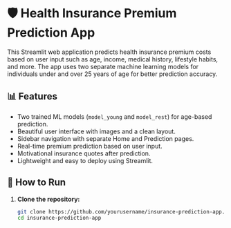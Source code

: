 # 🛡️ Health Insurance Premium Prediction App

This Streamlit web application predicts health insurance premium costs based on user input such as age, income, medical history, lifestyle habits, and more. The app uses two separate machine learning models for individuals under and over 25 years of age for better prediction accuracy.

## 📊 Features

- Two trained ML models (`model_young` and `model_rest`) for age-based prediction.
- Beautiful user interface with images and a clean layout.
- Sidebar navigation with separate Home and Prediction pages.
- Real-time premium prediction based on user input.
- Motivational insurance quotes after prediction.
- Lightweight and easy to deploy using Streamlit.

## 🚀 How to Run

1. **Clone the repository:**
   ```bash
   git clone https://github.com/yourusername/insurance-prediction-app.git
   cd insurance-prediction-app
